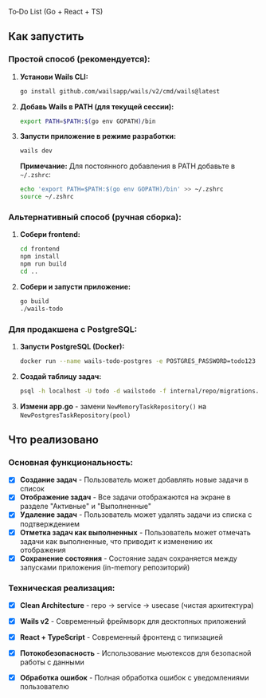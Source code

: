 To‑Do List (Go + React + TS)

## Как запустить

### Простой способ (рекомендуется):
1. **Установи Wails CLI:**
   ```sh
   go install github.com/wailsapp/wails/v2/cmd/wails@latest
   ```

2. **Добавь Wails в PATH (для текущей сессии):**
   ```sh
   export PATH=$PATH:$(go env GOPATH)/bin
   ```

3. **Запусти приложение в режиме разработки:**
   ```sh
   wails dev
   ```

   **Примечание:** Для постоянного добавления в PATH добавьте в `~/.zshrc`:
   ```sh
   echo 'export PATH=$PATH:$(go env GOPATH)/bin' >> ~/.zshrc
   source ~/.zshrc
   ```

### Альтернативный способ (ручная сборка):
1. **Собери frontend:**
   ```sh
   cd frontend
   npm install
   npm run build
   cd ..
   ```

2. **Собери и запусти приложение:**
   ```sh
   go build
   ./wails-todo
   ```

### Для продакшена с PostgreSQL:
1. **Запусти PostgreSQL (Docker):**
   ```sh
   docker run --name wails-todo-postgres -e POSTGRES_PASSWORD=todo123 -e POSTGRES_USER=todo -e POSTGRES_DB=wailstodo -p 5432:5432 -d postgres:16
   ```
2. **Создай таблицу задач:**
   ```sh
   psql -h localhost -U todo -d wailstodo -f internal/repo/migrations.sql
   ```
3. **Измени app.go** - замени `NewMemoryTaskRepository()` на `NewPostgresTaskRepository(pool)`


## Что реализовано

### Основная функциональность:
- [x] **Создание задач** - Пользователь может добавлять новые задачи в список
- [x] **Отображение задач** - Все задачи отображаются на экране в разделе "Активные" и "Выполненные"
- [x] **Удаление задач** - Пользователь может удалять задачи из списка с подтверждением
- [x] **Отметка задач как выполненных** - Пользователь может отмечать задачи как выполненные, что приводит к изменению их отображения
- [x] **Сохранение состояния** - Состояние задач сохраняется между запусками приложения (in-memory репозиторий)

### Техническая реализация:
- [x] **Clean Architecture** - repo → service → usecase (чистая архитектура)
- [x] **Wails v2** - Современный фреймворк для десктопных приложений
- [x] **React + TypeScript** - Современный фронтенд с типизацией
- [x] **Потокобезопасность** - Использование мьютексов для безопасной работы с данными
- [x] **Обработка ошибок** - Полная обработка ошибок с уведомлениями пользователю

